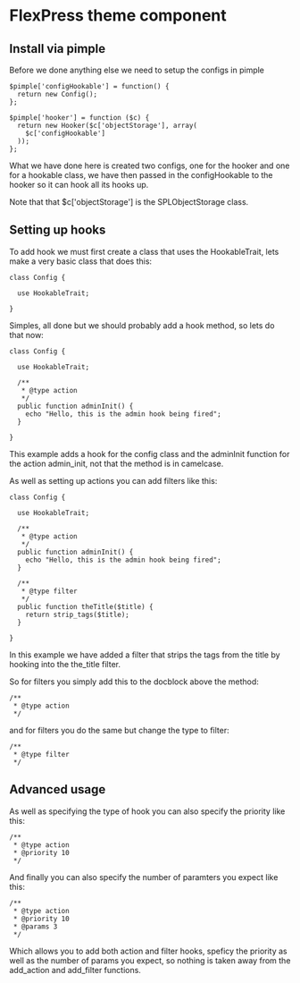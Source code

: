 # FlexPress theme component

## Install via pimple
Before we done anything else we need to setup the configs in pimple

```
$pimple['configHookable'] = function() {
  return new Config();
};

$pimple['hooker'] = function ($c) {
  return new Hooker($c['objectStorage'], array(
    $c['configHookable']
  ));
};

```

What we have done here is created two configs, one for the hooker and one for a hookable class, we have then passed in the configHookable to the hooker so it can hook all its hooks up. 

Note that that $c['objectStorage'] is the SPLObjectStorage class.

## Setting up hooks

To add hook we must first create a class that uses the HookableTrait, lets make a very basic class that does this:

```
class Config {

  use HookableTrait;

}
```
Simples, all done but we should probably add a hook method, so lets do that now:
```
class Config {

  use HookableTrait;
  
  /**
   * @type action
   */
  public function adminInit() {
    echo "Hello, this is the admin hook being fired";
  }

}
```
This example adds a hook for the config class and the adminInit function for the action admin_init, not that the method is in camelcase.

As well as setting up actions you can add filters like this:
```
class Config {

  use HookableTrait;
  
  /**
   * @type action
   */
  public function adminInit() {
    echo "Hello, this is the admin hook being fired";
  }
  
  /**
   * @type filter
   */
  public function theTitle($title) {
    return strip_tags($title);
  }

}
```

In this example we have added a filter that strips the tags from the title by hooking into the the_title filter.

So for filters you simply add this to the docblock above the method:

```
/**
 * @type action
 */
```

and for filters you do the same but change the type to filter:

```
/**
 * @type filter
 */
```

## Advanced usage

As well as specifying the type of hook you can also specify the priority like this:

```
/**
 * @type action
 * @priority 10
 */
```

And finally you can also specify the number of paramters you expect like this:

```
/**
 * @type action
 * @priority 10
 * @params 3
 */
```

Which allows you to add both action and filter hooks, speficy the priority as well as the number of params you expect, so nothing is taken away from the add_action and add_filter functions.
